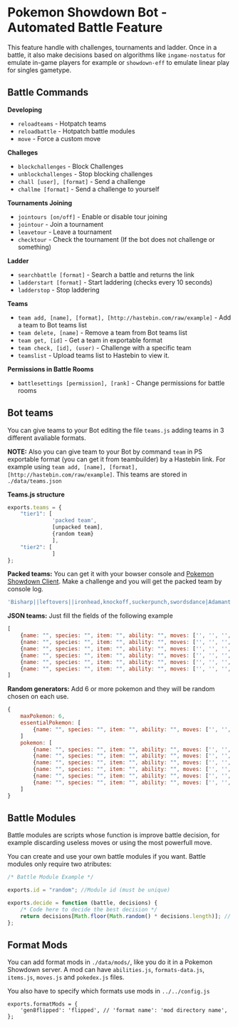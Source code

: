﻿Pokemon Showdown Bot - Automated Battle Feature
====================

This feature handle with challenges, tournaments and ladder. Once in a battle, it also make decisions based on algorithms like `ingame-nostatus` for emulate in-game players for example or `showdown-eff` to emulate linear play for singles gametype.

Battle Commands
------------

**Developing**
 - `reloadteams` - Hotpatch teams
 - `reloadbattle` - Hotpatch battle modules
 - `move` - Force a custom move

**Challeges**
 - `blockchallenges` - Block Challenges
 - `unblockchallenges` - Stop blocking challenges
 - `chall [user], [format]` - Send a challenge
 - `challme [format]` - Send a challenge to yourself

**Tournaments Joining**
 - `jointours [on/off]` - Enable or disable tour joining
 - `jointour` - Join a tournament
 - `leavetour` - Leave a tournament
 - `checktour` - Check the tournament (If the bot does not challenge or something)

**Ladder**
 - `searchbattle [format]` - Search a battle and returns the link
 - `ladderstart [format]` - Start laddering (checks every 10 seconds)
 - `ladderstop` - Stop laddering

**Teams**
 - `team add, [name], [format], [http://hastebin.com/raw/example]` - Add a team to Bot teams list
 - `team delete, [name]` - Remove a team from Bot teams list
 - `team get, [id]` - Get a team in exportable format
 - `team check, [id], (user)` - Challenge with a specific team
 - `teamslist` - Upload teams list to Hastebin to view it.

**Permissions in Battle Rooms**
 - `battlesettings [permission], [rank]` - Change permissions for battle rooms

Bot teams
------------

You can give teams to your Bot editing the file `teams.js` adding teams in 3 different avaliable formats.

**NOTE:** Also you can give team to your Bot by command `team` in PS exportable format (you can get it from teambuilder) by a Hastebin link. For example using `team add, [name], [format], [http://hastebin.com/raw/example]`. This teams are stored in `./data/teams.json`

**Teams.js structure**
```js
exports.teams = {
	"tier1": [
			  'packed team',
			  [unpacked team],
			  {random team}
			  ],
	"tier2": [
			  ]
};
```

**Packed teams:** You can get it with your bowser console and [Pokemon Showdown Client](http://play.pokemonshowdown.com/). Make a challenge and you will get the packed team by console log.
```js
'Bisharp||leftovers||ironhead,knockoff,suckerpunch,swordsdance|Adamant|232,252,,,4,20|||||]Chansey||eviolite||healbell,seismictoss,softboiled,thunderwave|Bold|248,,252,,8,|||||]Venusaur-Mega||venusaurite||gigadrain,hiddenpowerfire,leechseed,synthesis|Bold|240,,224,44,,||,30,,30,,30|||]Heatran||airballoon||stealthrock,fireblast,toxic,taunt|undefined|224,,,16,48,220|||||]Skarmory||rockyhelmet|1|roost,defog,spikes,bravebird|Impish|248,,232,,,28|||||]Keldeo||leftovers||scald,secretsword,substitute,calmmind|Timid|,,,252,4,252|||||'
```

**JSON teams:** Just fill the fields of the following example
```js
[
	{name: "", species: "", item: "", ability: "", moves: ['', '', '', ''], nature: '', evs: {'hp': 0, 'atk': 0, 'def': 0, 'spa': 0, 'spd': 0, 'spe': 0}, gender: '', ivs: {}, shiny: false, level: 100, happiness: 255},
	{name: "", species: "", item: "", ability: "", moves: ['', '', '', ''], nature: '', evs: {'hp': 0, 'atk': 0, 'def': 0, 'spa': 0, 'spd': 0, 'spe': 0}, gender: '', ivs: {}, shiny: false, level: 100, happiness: 255},
	{name: "", species: "", item: "", ability: "", moves: ['', '', '', ''], nature: '', evs: {'hp': 0, 'atk': 0, 'def': 0, 'spa': 0, 'spd': 0, 'spe': 0}, gender: '', ivs: {}, shiny: false, level: 100, happiness: 255},
	{name: "", species: "", item: "", ability: "", moves: ['', '', '', ''], nature: '', evs: {'hp': 0, 'atk': 0, 'def': 0, 'spa': 0, 'spd': 0, 'spe': 0}, gender: '', ivs: {}, shiny: false, level: 100, happiness: 255},
	{name: "", species: "", item: "", ability: "", moves: ['', '', '', ''], nature: '', evs: {'hp': 0, 'atk': 0, 'def': 0, 'spa': 0, 'spd': 0, 'spe': 0}, gender: '', ivs: {}, shiny: false, level: 100, happiness: 255},
	{name: "", species: "", item: "", ability: "", moves: ['', '', '', ''], nature: '', evs: {'hp': 0, 'atk': 0, 'def': 0, 'spa': 0, 'spd': 0, 'spe': 0}, gender: '', ivs: {}, shiny: false, level: 100, happiness: 255}
]
```

**Random generators:** Add 6 or more pokemon and they will be random chosen on each use.
```js
{
	maxPokemon: 6,
	essentialPokemon: [
		{name: "", species: "", item: "", ability: "", moves: ['', '', '', ''], nature: '', evs: {'hp': 0, 'atk': 0, 'def': 0, 'spa': 0, 'spd': 0, 'spe': 0}, gender: '', ivs: {}, shiny: false, level: 100, happiness: 255},
	]
	pokemon: [
		{name: "", species: "", item: "", ability: "", moves: ['', '', '', ''], nature: '', evs: {'hp': 0, 'atk': 0, 'def': 0, 'spa': 0, 'spd': 0, 'spe': 0}, gender: '', ivs: {}, shiny: false, level: 100, happiness: 255},
		{name: "", species: "", item: "", ability: "", moves: ['', '', '', ''], nature: '', evs: {'hp': 0, 'atk': 0, 'def': 0, 'spa': 0, 'spd': 0, 'spe': 0}, gender: '', ivs: {}, shiny: false, level: 100, happiness: 255},
		{name: "", species: "", item: "", ability: "", moves: ['', '', '', ''], nature: '', evs: {'hp': 0, 'atk': 0, 'def': 0, 'spa': 0, 'spd': 0, 'spe': 0}, gender: '', ivs: {}, shiny: false, level: 100, happiness: 255},
		{name: "", species: "", item: "", ability: "", moves: ['', '', '', ''], nature: '', evs: {'hp': 0, 'atk': 0, 'def': 0, 'spa': 0, 'spd': 0, 'spe': 0}, gender: '', ivs: {}, shiny: false, level: 100, happiness: 255},
		{name: "", species: "", item: "", ability: "", moves: ['', '', '', ''], nature: '', evs: {'hp': 0, 'atk': 0, 'def': 0, 'spa': 0, 'spd': 0, 'spe': 0}, gender: '', ivs: {}, shiny: false, level: 100, happiness: 255},
		{name: "", species: "", item: "", ability: "", moves: ['', '', '', ''], nature: '', evs: {'hp': 0, 'atk': 0, 'def': 0, 'spa': 0, 'spd': 0, 'spe': 0}, gender: '', ivs: {}, shiny: false, level: 100, happiness: 255}
	]
}
```


Battle Modules
------------

Battle modules are scripts whose function is improve battle decision, for example discarding useless moves or using the most powerfull move.

You can create and use your own battle modules if you want. Battle modules only require two atributes:

```js
/* Battle Module Example */

exports.id = "random"; //Module id (must be unique)

exports.decide = function (battle, decisions) {
	/* Code here to decide the best decision */
	return decisions[Math.floor(Math.random() * decisions.length)]; // For example, random decision
};
```


Format Mods
------------

You can add format mods in ```./data/mods/```, like you do it in a Pokemon Showdown server. A mod can have ```abilities.js```, ```formats-data.js```, ```items.js```, ```moves.js``` and ```pokedex.js``` files.

You also have to specify which formats use mods in ```../../config.js```

```
exports.formatMods = {
	'gen8flipped': 'flipped', // 'format name': 'mod directory name',
};
```
